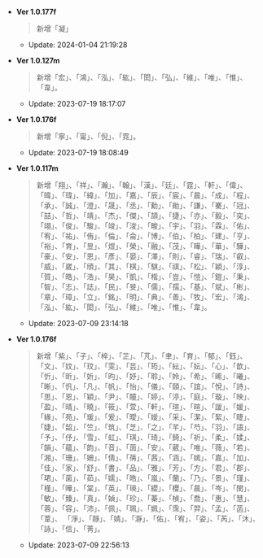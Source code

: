 * __Ver 1.0.177f__
  > 新增「凝」
    * Update: 2024-01-04 21:19:28

* __Ver 1.0.127m__
  
  > 新增「宏」、「鴻」、「泓」、「紘」、「閎」、「弘」、「維」、「唯」、「惟」、「韋」。  
  * Update: 2023-07-19 18:17:07


* __Ver 1.0.176f__
  > 新增「寧」、「甯」、「倪」、「霓」。
  * Update: 2023-07-19 18:08:49

* __Ver 1.0.117m__
 
  > 新增「翔」、「祥」、「瀚」、「翰」、「漢」、「廷」、「霆」、「軒」、「偉」、「暐」、「瑋」、「緯」、「加」、「嘉」、「辰」、「宸」、「晨」、「成」、「程」、「承」、「誠」、「澄」、「晟」、「丞」、「勳」、「勛」、「謙」、「騫」、「冠」、「喆」、「哲」、「靖」、「杰」、「傑」、「頡」、「捷」、「亦」、「毅」、「奕」、「翊」、「俊」、「駿」、「竣」、「浚」、「畯」、「宇」、「羽」、「霖」、「佑」、「宥」、「祐」、「侑」、「倫」、「侖」、「博」、「伯」、「柏」、「建」、「亨」、「裕」、「育」、「昱」、「煜」、「榮」、「融」、「茂」、「曄」、「華」、「驊」、「豪」、「安」、「恩」、「彥」、「晏」、「澤」、「則」、「睿」、「瑞」、「叡」、「威」、「崴」、「頎」、「其」、「棋」、「騏」、「祺」、「松」、「穎」、「淳」、「賀」、「皓」、「浩」、「昊」、「凱」、「楷」、「豈」、「愷」、「鎧」、「秉」、「智」、「志」、「誌」、「民」、「旻」、「儒」、「孺」、「基」、「斌」、「彬」、「章」、「璋」、「立」、「銘」、「明」、「典」、「善」、「牧」、「宏」、「鴻」、「泓」、「紘」、「閎」、「弘」、「維」、「唯」、「惟」、「韋」。  
  * Update: 2023-07-09 23:14:18


 * __Ver 1.0.176f__
    > 新增「紫」、「子」、「梓」、「芷」、「芃」、「聿」、「育」、「郁」、「鈺」、「文」、「妏」、「玟」、「雯」、「芸」、「筠」、「紜」、「妘」、「心」、「歆」、「忻」、「昕」、「妡」、「昀」、「妤」、「聆」、「姈」、「希」、「晞」、「曦」、「晰」、「忛」、「凡」、「帆」、「怡」、「儀」、「頤」、「誼」、「悅」、「詩」、「思」、「恩」、「穎」、「尹」、「瞳」、「婷」、「渟」、「庭」、「璇」、「映」、「盈」、「晴」、「曉」、「筱」、「萱」、「軒」、「瑄」、「暄」、「諼」、「媛」、「緣」、「苑」、「瑗」、「爰」、「曖」、「嬡」、「采」、「潔」、「絜」、「睫」、「婕」、「韶」、「竺」、「筑」、「芝」、「之」、「芊」、「芍」、「羽」、「語」、「予」、「伃」、「雪」、「虹」、「琪」、「琦」、「錡」、「祈」、「柔」、「媃」、「韻」、「蘊」、「韵」、「音」、「茵」、「安」、「葳」、「唯」、「薇」、「若」、「湘」、「珊」、「姍」、「倩」、「蒨」、「茜」、「涵」、「嫣」、「嘉」、「加」、「佳」、「家」、「舒」、「書」、「品」、「雅」、「芳」、「方」、「君」、「郡」、「珺」、「菌」、「茹」、「嬬」、「皓」、「嵐」、「蘭」、「乃」、「景」、「瑾」、「槿」、「曄」、「棠」、「英」、「瑛」、「纓」、「櫻」、「晨」、「岑」、「閔」、「敏」、「臻」、「真」、「媜」、「珍」、「蓁」、「楨」、「喬」、「惠」、「慧」、「蓉」、「容」、「沛」、「佩」、「珮」、「姵」、「霈」、「羿」、「孟」、「菡」、「葦」、
「淨」、「靜」、「婧」、「瀞」、「佑」、「宥」、「姿」、「芮」、「沐」、「詠」、「信」、「菁｣。
    * Update: 2023-07-09 22:56:13
